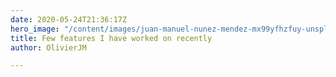 ```yaml
---
date: 2020-05-24T21:36:17Z
hero_image: "/content/images/juan-manuel-nunez-mendez-mx99yfhzfuy-unsplash.jpg"
title: Few features I have worked on recently
author: OlivierJM

---
```

